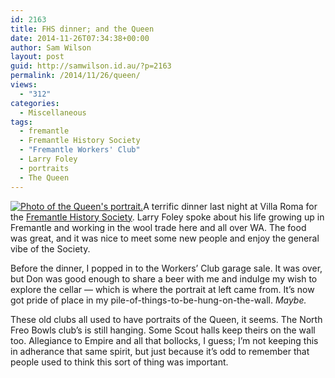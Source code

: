 ```yaml
---
id: 2163
title: FHS dinner; and the Queen
date: 2014-11-26T07:34:38+00:00
author: Sam Wilson
layout: post
guid: http://samwilson.id.au/?p=2163
permalink: /2014/11/26/queen/
views:
  - "312"
categories:
  - Miscellaneous
tags:
  - fremantle
  - Fremantle History Society
  - "Fremantle Workers' Club"
  - Larry Foley
  - portraits
  - The Queen
---
```

[<img src="http://photos.samwilson.id.au/_data/i/upload/2014/11/25/20141125150254-36d95232-me.jpg" alt="Photo of the Queen's portrait." class="alignleft" />](http://photos.samwilson.id.au/picture/1565)A terrific dinner last night at Villa Roma for the [Fremantle History Society](http://fhs.org.au). Larry Foley spoke about his life growing up in Fremantle and working in the wool trade here and all over WA. The food was great, and it was nice to meet some new people and enjoy the general vibe of the Society.

Before the dinner, I popped in to the Workers’ Club garage sale. It was over, but Don was good enough to share a beer with me and indulge my wish to explore the cellar — which is where the portrait at left came from. It’s now got pride of place in my pile-of-things-to-be-hung-on-the-wall. _Maybe._

These old clubs all used to have portraits of the Queen, it seems. The North Freo Bowls club’s is still hanging. Some Scout halls keep theirs on the wall too. Allegiance to Empire and all that bollocks, I guess; I’m not keeping this in adherance that same spirit, but just because it’s odd to remember that people used to think this sort of thing was important.